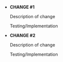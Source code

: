 - **CHANGE #1**

  Description of change

  Testing/Implementation

- **CHANGE #2**

  Description of change

  Testing/Implementation
  